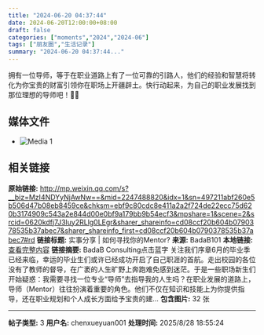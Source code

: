 ```yaml
---
title: "2024-06-20 04:37:44"
date: 2024-06-20T12:00:00+08:00
draft: false
categories: ["moments","2024","2024-06"]
tags: ["朋友圈","生活记录"]
summary: "2024-06-20 04:37:44..."
---
```


拥有一位导师，等于在职业道路上有了一位可靠的引路人，他们的经验和智慧将转化为你宝贵的财富引领你在职场上开疆辟土。快行动起来，为自己的职业发展找到那位理想的导师吧！🚀💼

## 媒体文件

- ![Media 1](/Moments/photos/2024-06-20/202406200437440.jpg)

## 相关链接

**原始链接:** http://mp.weixin.qq.com/s?__biz=MzI4NDYyNjAwNw==&mid=2247488820&idx=1&sn=497211abf260e5b506d47b08eb8459ce&chksm=ebf9c80cdc8e411a2a2f724de22ecc75d620b3174909c543a2e844d00e0bf9a179bb9b54ecf3&mpshare=1&scene=2&srcid=0620kdfj7J3luy2RLlg0LEgr&sharer_shareinfo=cd08ccf20b604b0790378535b37abec7&sharer_shareinfo_first=cd08ccf20b604b0790378535b37abec7#rd
**链接标题:** 实事分享 | 如何寻找你的Mentor?
**来源:** BadaB101
**本地链接:** [查看完整内容](/link_content/2024/06/2024-06-20-2/link_content/)
**链接摘要:** BadaB Consulting点击蓝字 关注我们序章6月的毕业季已经来临，幸运的毕业生们或许已经成功开启了自己职涯的首航。走出校园的各位没有了教师的督导，在广袤的人生旷野上奔跑难免感到迷茫。于是一些职场新生们开始疑惑：我需要寻找一位专业“导师”去指导我的人生吗？在职业发展的道路上，导师（Mentor）往往扮演着重要的角色。他们不仅在知识和技能上为你提供指导，还在职业规划和个人成长方面给予宝贵的建...
**包含图片:** 32 张

---

**帖子类型:** 3
**用户名:** chenxueyuan001
**处理时间:** 2025/8/28 18:55:24